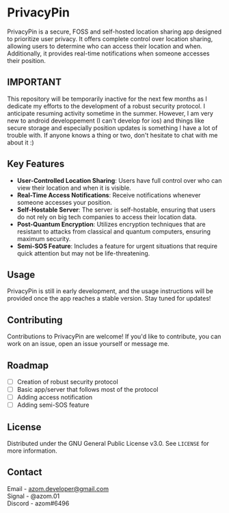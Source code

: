 # PrivacyPin

PrivacyPin is a secure, FOSS and self-hosted location sharing app designed to prioritize user privacy. It offers complete control over location sharing, allowing users to determine who can access their location and when. Additionally, it provides real-time notifications when someone accesses their position.

## IMPORTANT

This repository will be temporarily inactive for the next few months as I dedicate my efforts to the development of a robust security protocol. I anticipate resuming activity sometime in the summer.
However, I am very new to android developpement (I can't develop for ios) and things like secure storage and especially position updates is something I have a lot of trouble with. If anyone knows a thing or two, don't hesitate to chat with me about it :)

## Key Features

-   **User-Controlled Location Sharing**: Users have full control over who can view their location and when it is visible.
-   **Real-Time Access Notifications**: Receive notifications whenever someone accesses your position.
-   **Self-Hostable Server**: The server is self-hostable, ensuring that users do not rely on big tech companies to access their location data.
-   **Post-Quantum Encryption**: Utilizes encryption techniques that are resistant to attacks from classical and quantum computers, ensuring maximum security.
-   **Semi-SOS Feature**: Includes a feature for urgent situations that require quick attention but may not be life-threatening.

## Usage

PrivacyPin is still in early development, and the usage instructions will be provided once the app reaches a stable version. Stay tuned for updates!

## Contributing

Contributions to PrivacyPin are welcome! If you'd like to contribute, you can work on an issue, open an issue yourself or message me.

## Roadmap

-   [ ] Creation of robust security protocol
-   [ ] Basic app/server that follows most of the protocol
-   [ ] Adding access notification
-   [ ] Adding semi-SOS feature

## License

Distributed under the GNU General Public License v3.0. See `LICENSE` for more information.

## Contact

Email - azom.developer@gmail.com\
Signal - @azom.01\
Discord - azom#6496
